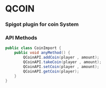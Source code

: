 # QCOIN

### Spigot plugin for coin System

### API Methods

```java
public class CoinImport {
    public void anyMethod() {
        QCoinAPI.addCoin(player , amount);
        QCoinAPI.takeCoin(player , amount);
        QCoinAPI.setCoin(player , amount);
        QCoinAPI.getCoin(player);
    }
}
```
